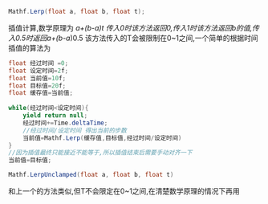 ```c#
Mathf.Lerp(float a, float b, float t);
```

插值计算,数学原理为 **a+(b-a)*t**  传入0时该方法返回0,传入1时该方法返回b的值,传入0.5时返回a+(b-a*)0.5 该方法传入的T会被限制在0~1之间,一个简单的根据时间插值的算法为

```c#
float 经过时间 =0;
float 设定时间=2f;
float 当前值=10f;
float 目标值=20f;
float 缓存值=当前值;
 
while(经过时间<设定时间){
    yield return null;
    经过时间+=Time.deltaTime;
    //经过时间/设定时间 得出当前的步数
    当前值=Mathf.Lerp(缓存值,目标值,经过时间/设定时间)
}
//因为插值最终只能接近不能等于,所以插值结束后需要手动对齐一下
当前值=目标值;

```



```c#
Mathf.LerpUnclamped(float a, float b, float t)
```

和上一个的方法类似,但T不会限定在0~1之间,在清楚数学原理的情况下再用